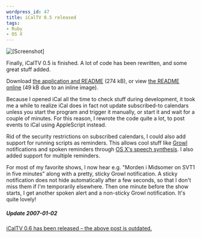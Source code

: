 ```yaml
--- 
wordpress_id: 47
title: iCalTV 0.5 released
tags: 
- Ruby
- OS X
---
```

<img src="http://henrik.nyh.se/uploads/icaltv0.5growl.png" alt="[Screenshot]" class="right" />

Finally, iCalTV 0.5 is finished. A lot of code has been rewritten, and some great stuff added. 

Download <a href="http://henrik.nyh.se/filer/iCalTV0.5.zip">the application and README</a> (274 kB), or view <a href="http://henrik.nyh.se/filer/iCalTV.html">the README online</a> (49 kB due to an inline image).

<!--more-->

Because I opened iCal all the time to check stuff during development, it took me a while to realize iCal does in fact not update subscribed-to calendars unless you start the program and trigger it manually, or start it and wait for a couple of minutes. For this reason, I rewrote the code quite a lot, to post events to iCal using AppleScript instead. 

Rid of the security restrictions on subscribed calendars, I could also add support for running scripts as reminders. This allows cool stuff like <a href="http://growl.info/">Growl</a> notifications and spoken reminders through <a href="http://www.apple.com/macosx/features/speech/">OS X's speech synthesis</a>. I also added support for multiple reminders.

For most of my favorite shows, I now hear e.g. "Morden i Midsomer on SVT1 in five minutes" along with a pretty, sticky Growl notification. A sticky notification does not hide automatically after a few seconds, so that I don't miss them if I'm temporarily elsewhere. Then one minute before the show starts, I get another spoken alert and a non-sticky Growl notification. It's quite lovely!

<div class="updated">
  <h5>Update 2007-01-02</h5>

  <p>
<a href="http://henrik.nyh.se/2007/01/icaltv-06-released/">iCalTV 0.6 has been released – the above post is outdated.</a></p>
</div>
